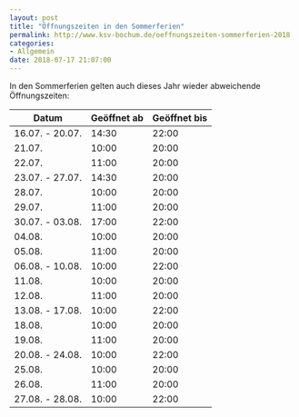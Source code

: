 ```yaml
---
layout: post
title: "Öffnungszeiten in den Sommerferien"
permalink: http://www.ksv-bochum.de/oeffnungszeiten-sommerferien-2018
categories:
- Allgemein
date: 2018-07-17 21:07:00
---
```


In den Sommerferien gelten auch dieses Jahr wieder abweichende Öffnungszeiten:

| Datum           | Geöffnet ab | Geöffnet bis |
| --------------- | :---------- | :----------- |
| 16.07. - 20.07. | 14:30       | 22:00        |
| 21.07.          | 10:00       | 20:00        |
| 22.07.          | 11:00       | 20:00        |
| 23.07. - 27.07. | 14:30       | 20:00        |
| 28.07.          | 10:00       | 20:00        |
| 29.07.          | 11:00       | 20:00        |
| 30.07. - 03.08. | 17:00       | 22:00        |
| 04.08.          | 10:00       | 20:00        |
| 05.08.          | 11:00       | 20:00        |
| 06.08. - 10.08. | 10:00       | 22:00        |
| 11.08.          | 10:00       | 20:00        |
| 12.08.          | 11:00       | 20:00        |
| 13.08. - 17.08. | 10:00       | 22:00        |
| 18.08.          | 10:00       | 20:00        |
| 19.08.          | 11:00       | 20:00        |
| 20.08. - 24.08. | 10:00       | 22:00        |
| 25.08.          | 10:00       | 20:00        |
| 26.08.          | 11:00       | 20:00        |
| 27.08. - 28.08. | 10:00       | 22:00        |
